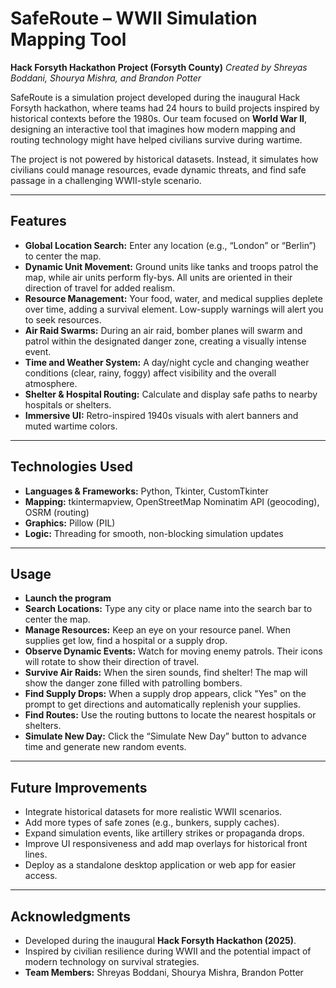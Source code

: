 # SafeRoute – WWII Simulation Mapping Tool

**Hack Forsyth Hackathon Project (Forsyth County)**
_Created by Shreyas Boddani, Shourya Mishra, and Brandon Potter_

SafeRoute is a simulation project developed during the inaugural Hack Forsyth hackathon, where teams had 24 hours to build projects inspired by historical contexts before the 1980s. Our team focused on **World War II**, designing an interactive tool that imagines how modern mapping and routing technology might have helped civilians survive during wartime.

The project is not powered by historical datasets. Instead, it simulates how civilians could manage resources, evade dynamic threats, and find safe passage in a challenging WWII-style scenario.

---

## Features

-   **Global Location Search:** Enter any location (e.g., “London” or “Berlin”) to center the map.
-   **Dynamic Unit Movement:** Ground units like tanks and troops patrol the map, while air units perform fly-bys. All units are oriented in their direction of travel for added realism.
-   **Resource Management:** Your food, water, and medical supplies deplete over time, adding a survival element. Low-supply warnings will alert you to seek resources.
-   **Air Raid Swarms:** During an air raid, bomber planes will swarm and patrol within the designated danger zone, creating a visually intense event.
-   **Time and Weather System:** A day/night cycle and changing weather conditions (clear, rainy, foggy) affect visibility and the overall atmosphere.
-   **Shelter & Hospital Routing:** Calculate and display safe paths to nearby hospitals or shelters.
-   **Immersive UI:** Retro-inspired 1940s visuals with alert banners and muted wartime colors.

---

## Technologies Used

-   **Languages & Frameworks:** Python, Tkinter, CustomTkinter
-   **Mapping:** tkintermapview, OpenStreetMap Nominatim API (geocoding), OSRM (routing)
-   **Graphics:** Pillow (PIL)
-   **Logic:** Threading for smooth, non-blocking simulation updates

---

## Usage

-   **Launch the program**
-   **Search Locations:** Type any city or place name into the search bar to center the map.
-   **Manage Resources:** Keep an eye on your resource panel. When supplies get low, find a hospital or a supply drop.
-   **Observe Dynamic Events:** Watch for moving enemy patrols. Their icons will rotate to show their direction of travel.
-   **Survive Air Raids:** When the siren sounds, find shelter! The map will show the danger zone filled with patrolling bombers.
-   **Find Supply Drops:** When a supply drop appears, click "Yes" on the prompt to get directions and automatically replenish your supplies.
-   **Find Routes:** Use the routing buttons to locate the nearest hospitals or shelters.
-   **Simulate New Day:** Click the “Simulate New Day” button to advance time and generate new random events.

---

## Future Improvements

-   Integrate historical datasets for more realistic WWII scenarios.
-   Add more types of safe zones (e.g., bunkers, supply caches).
-   Expand simulation events, like artillery strikes or propaganda drops.
-   Improve UI responsiveness and add map overlays for historical front lines.
-   Deploy as a standalone desktop application or web app for easier access.

---

## Acknowledgments

-   Developed during the inaugural **Hack Forsyth Hackathon (2025)**.
-   Inspired by civilian resilience during WWII and the potential impact of modern technology on survival strategies.
-   **Team Members:** Shreyas Boddani, Shourya Mishra, Brandon Potter
